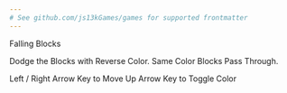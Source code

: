 ```yaml
---
# See github.com/js13kGames/games for supported frontmatter
---
```

Falling Blocks

Dodge the Blocks with Reverse Color.
Same Color Blocks Pass Through. 

Left / Right Arrow Key to Move 
Up Arrow Key to Toggle Color